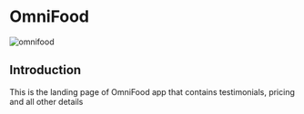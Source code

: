 # OmniFood
![omnifood](https://github.com/KumarSiddharth03/OmniFood/assets/145192272/91b341d3-4756-46cd-9075-f4f781f54f62)


## Introduction
This is the landing page of OmniFood app that contains testimonials, pricing and all other details
